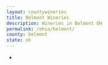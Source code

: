 ```yaml
---
layout: countywineries
title: Belmont Wineries
description: Wineries in Belmont OH
permalink: /ohio/belmont/
county: belmont
state: oh
---
```

-
